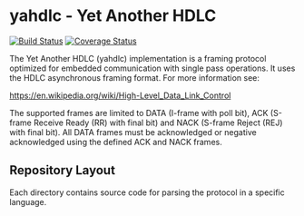 # yahdlc - Yet Another HDLC

[![Build Status](https://travis-ci.org/bang-olufsen/yahdlc.png)](https://travis-ci.org/bang-olufsen/yahdlc) [![Coverage Status](https://coveralls.io/repos/bang-olufsen/yahdlc/badge.svg?branch=master&service=github)](https://coveralls.io/github/bang-olufsen/yahdlc?branch=master)

The Yet Another HDLC (yahdlc) implementation is a framing protocol optimized for embedded communication with single pass operations. It uses the HDLC asynchronous framing format. For more information see:

https://en.wikipedia.org/wiki/High-Level_Data_Link_Control

The supported frames are limited to DATA (I-frame with poll bit), ACK (S-frame Receive Ready (RR) with final bit) and NACK (S-frame Reject (REJ) with final bit). All DATA frames must be acknowledged or negative acknowledged using the defined ACK and NACK frames. 

## Repository Layout

Each directory contains source code for parsing the protocol in a specific
language.
